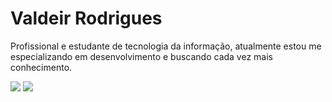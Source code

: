 # Valdeir Rodrigues
Profissional e estudante de tecnologia da informação, atualmente estou me especializando em desenvolvimento e buscando cada vez mais conhecimento. 
</a>

<div> 
   <a href="https://instagram.com/wald_rodrigues" target="_blank"><img src="https://img.shields.io/badge/-Instagram-%23E4405F?style=for-the-badge&logo=instagram&logoColor=white" target="_blank"></a>
  </a>
  <a href="https://www.linkedin.com/in/valdeir-rodrigues-9a57aa13a" target="_blank"><img src="https://img.shields.io/badge/-LinkedIn-%230077B5?style=for-the-badge&logo=linkedin&logoColor=white" target="_blank"></a> 
</div>
